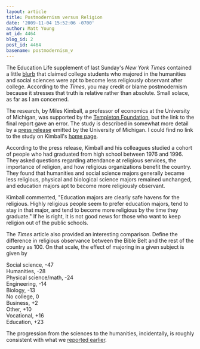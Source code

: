 ```yaml
---
layout: article
title: Postmodernism versus Religion
date: '2009-11-04 15:52:06 -0700'
author: Matt Young
mt_id: 4464
blog_id: 2
post_id: 4464
basename: postmodernism_v
---
```

The Education Life supplement of last Sunday's _New York Times_ contained a little [blurb](http://www.nytimes.com/2009/11/01/education/01god-t.html) that claimed college students who majored in the humanities and social sciences were apt to become less religiously observant after college.  According to the _Times_, you may credit or blame postmodernism because it stresses that truth is relative rather than absolute. Small solace, as far as I am concerned.

The research, by Miles Kimball, a professor of economics at the University of Michigan,  was supported by the [Templeton Foundation](http://www.templeton.org/funding_areas/core_themes/spiritual_development/10859.html), but the link to the final report gave an error. The study is described in somewhat more detail by a [press release](http://www.newswise.com/articles/view/554850/) emitted by the University of Michigan.  I could find no link to the study on Kimball's [home page](http://www-personal.umich.edu/~mkimball/pdf/index.html).

According to the press release, Kimball and his colleagues studied a cohort of people who had graduated from high school between 1976 and 1996. They asked questions regarding attendance at religious services, the importance of religion, and how religious organizations benefit the country. They found that humanities and social science majors generally became less religious, physical and biological science majors remained unchanged, and education majors apt to become more religiously observant. 

Kimball commented, "Education majors are clearly safe havens for the religious. Highly religious people seem to prefer education majors, tend to stay in that major, and tend to become more religious by the time they graduate." If he is right, it is not good news for those who want to keep religion out of the public schools.

The _Times_ article also provided an interesting comparison. Define the difference in religious observance between the Bible Belt and the rest of the country as 100. On that scale, the effect of majoring in a given subject is given by

Social science, -47 <br />
Humanities, -28<br />
Physical science/math, -24<br />
Engineering, -14<br />
Biology, -13<br />
No college, 0<br />
Business, +2<br />
Other, +10<br />
Vocational, +16<br />
Education, +23<br />

The progression from the sciences to the humanities, incidentally, is roughly consistent with what we [reported earlier]( http://pandasthumb.org/archives/2009/07/post-29.html).
